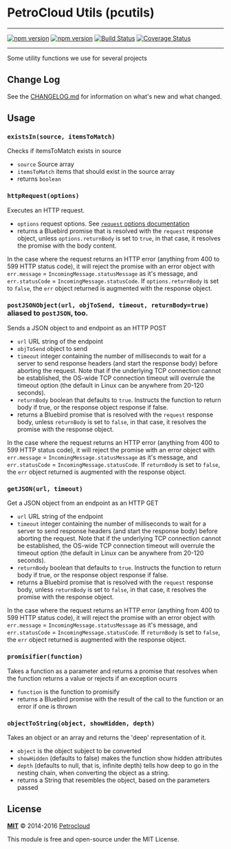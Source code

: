 # PetroCloud Utils (pcutils)

---

[![npm version](https://badge.fury.io/js/pcutils.svg)](https://badge.fury.io/js/pcutils)
[![npm version](https://david-dm.org/petrocloud/pcutils.svg)](https://david-dm.org/petrocloud/pcutils)
[![Build Status](https://travis-ci.org/PetroCloud/pcutils.svg?branch=master)](https://travis-ci.org/PetroCloud/pcutils)
[![Coverage Status](https://coveralls.io/repos/github/PetroCloud/pcutils/badge.svg)](https://coveralls.io/github/PetroCloud/pcutils)

---

Some utility functions we use for several projects

## Change Log

See the [CHANGELOG.md](CHANGELOG.md) for information on what's new and what changed.

## Usage

### `existsIn(source, itemsToMatch)`

Checks if itemsToMatch exists in source
- `source` Source array
- `itemsToMatch` items that should exist in the source array
- returns `boolean`

### `httpRequest(options)`

Executes an HTTP request.
- `options` request options. See [`request` options documentation](https://github.com/request/request#requestoptions-callback)
- returns a Bluebird promise that is resolved with the `request` response 
object, unless `options.returnBody` is set to `true`, in that case, it resolves
the promise with the body content.

In the case where the request returns an HTTP error (anything from 400 to 599 
HTTP status code), it will reject the promise with an error object with 
`err.message` = `IncomingMessage.statusMessage` as it's message, and 
`err.statusCode` = `IncomingMessage.statusCode`. If `options.returnBody` is set 
to `false`, the `err` object returned is augmented with the response object.

### `postJSONObject(url, objToSend, timeout, returnBody=true)` aliased to `postJSON`, too.

Sends a JSON object to and endpoint as an HTTP POST
- `url` URL string of the endpoint
- `objToSend` object to send
- `timeout` integer containing the number of milliseconds to
 wait for a server to send response headers (and start the response body)
 before aborting the request. Note that if the underlying TCP connection
 cannot be established, the OS-wide TCP connection timeout will overrule the
 timeout option (the default in Linux can be anywhere from 20-120 seconds).
- `returnBody` boolean that defaults to `true`. Instructs the function to return
  body if true, or the response object response if false.
- returns a Bluebird promise that is resolved with the `request` response 
body, unless `returnBody` is set to `false`, in that case, it resolves
the promise with the response object.

In the case where the request returns an HTTP error (anything from 400 to 599 
HTTP status code), it will reject the promise with an error object with 
`err.message` = `IncomingMessage.statusMessage` as it's message, and 
`err.statusCode` = `IncomingMessage.statusCode`.
If `returnBody` is set to `false`, the `err` object returned is augmented with 
the response object.

### `getJSON(url, timeout)`

Get a JSON object from an endpoint as an HTTP GET
- `url` URL string of the endpoint
- `timeout` integer containing the number of milliseconds to
 wait for a server to send response headers (and start the response body)
 before aborting the request. Note that if the underlying TCP connection
 cannot be established, the OS-wide TCP connection timeout will overrule the
 timeout option (the default in Linux can be anywhere from 20-120 seconds).
- `returnBody` boolean that defaults to `true`. Instructs the function to return
  body if true, or the response object response if false.
- returns a Bluebird promise that is resolved with the `request` response 
body, unless `returnBody` is set to `false`, in that case, it resolves
the promise with the response object.

In the case where the request returns an HTTP error (anything from 400 to 599 
HTTP status code), it will reject the promise with an error object with 
`err.message` = `IncomingMessage.statusMessage` as it's message, and 
`err.statusCode` = `IncomingMessage.statusCode`.
If `returnBody` is set to `false`, the `err` object returned is augmented with 
the response object.

### `promisifier(function)`

Takes a function as a parameter and returns a promise that resolves when the
function returns a value or rejects if an exception ocurrs
- `function` is the function to promisify
- returns a Bluebird promise with the result of the call to the function or an
error if one is thrown

### `objectToString(object, showHidden, depth)`

Takes an object or an array and returns the 'deep' representation of it.

- `object` is the object subject to be converted
- `showHidden` (defaults to false) makes the function show hidden attributes
- `depth` (defaults to null, that is, infinite depth) tells how deep to go in
the nesting chain, when converting the object as a string.
- returns a String that resembles the object, based on the parameters passed

## License

**[MIT](./LICENSE)**
&copy; 2014-2016
[Petrocloud](http://petrocloud.com)

This module is free and open-source under the MIT License.
